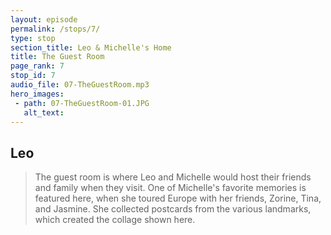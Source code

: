 ```yaml
---
layout: episode
permalink: /stops/7/
type: stop
section_title: Leo & Michelle's Home
title: The Guest Room
page_rank: 7
stop_id: 7
audio_file: 07-TheGuestRoom.mp3
hero_images:
 - path: 07-TheGuestRoom-01.JPG
   alt_text:
---
```


## Leo
> The guest room is where Leo and Michelle would host their friends and family
when they visit. One of Michelle's favorite memories is featured here, when
she toured Europe with her friends, Zorine, Tina, and Jasmine. She collected postcards from the various landmarks, which created the collage shown here.
